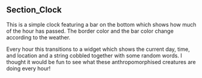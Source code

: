 ## Section_Clock

This is a simple clock featuring a bar on the bottom which shows how much of the hour has passed. The border color and the bar color change according to the weather.

Every hour this transitions to a widget which shows the current day, time, and location and a string cobbled together with some random words. I thought it would be fun to see what these anthropomorphised creatures are doing every hour!
